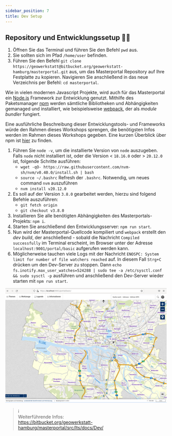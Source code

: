 ```yaml
---
sidebar_position: 7
title: Dev Setup
---
```


## Repository und Entwicklungssetup 👨‍💻

1. Öffnen Sie das Terminal und führen Sie den Befehl `pwd` aus.
2. Sie sollten sich im Pfad `/home/user` befinden.
3. Führen Sie den Befehl `git clone https://geowerkstatt@bitbucket.org/geowerkstatt-hamburg/masterportal.git` aus, um das Masterportal Repository auf Ihre Festplatte zu kopieren. Navigieren Sie anschließend in das neue Verzeichnis per Befehl: `cd masterportal`.

Wie in vielen modernen Javascript Projekte, wird auch für das Masterportal ein [Node.js](https://github.com/nodejs/node) Framework zur Entwicklung genutzt. Mithilfe des Paketsmanager [npm](https://www.npmjs.com/) werden sämtliche Bibliotheken und Abhängigkeiten gemanaged und installiert, wie beispielsweise [webpack](https://github.com/webpack/webpack), der als *module bundler* fungiert.

Eine ausführliche Beschreibung dieser Entwicklungstools- und Frameworks würde den Rahmen dieses Workshops sprengen, die benötigsten Infos werden im Rahmen dieses Workshops gegeben. Eine kurzen Überblick über npm ist [hier](../basics/npm.md) zu finden.

1. Führen Sie `node -v`, um die installierte Version von `node` auszugeben.
Falls `node` nicht installiert ist, oder die Version < `18.16.0` oder > `20.12.0` ist, folgende Schritte ausführen: 
    - `wget -qO- https://raw.githubusercontent.com/nvm-sh/nvm/v0.40.0/install.sh | bash`
    - `source ~/.bashrc` Refresh der `.bashrc`. Notwendig, um neues command `nvm` auszuführen
    - `nvm install v20.12.0`
1. Es soll auf der Version `3.8.0` gearbeitet werden, hierzu sind folgend Befehle auszuführen:
    - `git fetch origin`
    - `git checkout v3.8.0`
2. Installieren Sie alle benötigten Abhängigkeiten des Masterportals-Projekts: `npm i`.
3. Starten Sie anschließend den Entwicklungsserver: `npm run start`.
4. Nun wird der Masterportal-Quellcode kompiliert und `webpack` erstellt den *dev build*, der anschließend - sobald die Nachricht `Compiled successfully` im Terminal erscheint, im Browser unter der Adresse `localhost:9001/portal/basic` aufgerufen werden kann.
5. Möglicherweise tauchen viele Logs mit der Nachricht `ENOSPC: System limit for number of file watchers reached` auf. In diesem Fall `Strg+C` drücken um den Dev-Server zu stoppen. Dann `echo fs.inotify.max_user_watches=524288 | sudo tee -a /etc/sysctl.conf && sudo sysctl -p` ausführen und anschließend den Dev-Server wieder starten mit `npm run start`.
   

![Startansicht des Portals basic.](../assets/mp_startview.png)

> ℹ️  
> Weiterführende Infos:  
> https://bitbucket.org/geowerkstatt-hamburg/masterportal/src/lts/docs/Dev/
